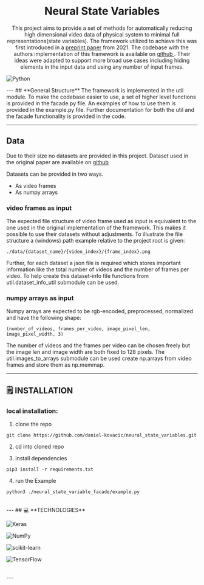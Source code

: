 <div align='center'>
    <h1><b>Neural State Variables</b></h1>
    <p>This project aims to provide a set of methods for automatically reducing high dimensional video data
    of physical system to minimal full representations(state variables). The framework utilized to achieve this was
    first introduced in a <a href="https://arxiv.org/pdf/2112.10755.pdf"> preprint paper</a> from 2021.
    The codebase with the authors implementation of this framework is available on
    <a href="https://github.com/BoyuanChen/neural-state-variables"> github </a>. Their ideas were adapted to support more broad use cases
    including hiding elements in the input data and using any number of input frames.
 </p>
</div>

![Python](https://badgen.net/badge/Python/3.9/blue)

</div>
---
## **General Structure**
The framework is implemented in the util module. To make the codebase easier to use, a set of higher level functions
is provided in the facade.py file. An examples of how to use them is provided in the example.py file.
Further documentation for both the util and the facade functionality is provided in the code.


---
## **Data**
Due to their size no datasets are provided in this project. Dataset used in the original paper are available on
<a href="https://github.com/BoyuanChen/neural-state-variables"> github </a>

Datasets can be provided in two ways. 
- As video frames
- As numpy arrays

### video frames as input
The expected file structure of video frame used as input is equivalent to the one used in the original implementation
of the framework. This makes it possible to use their datasets without adjustments.
To illustrate the file structure a (windows) path example relative to the project root is given:
    
    ./data/{dataset_name}/{video_index}/{frame_index}.png

Further, for each dataset a json file is required which stores important information like the total number of videos and the
number of frames per video. To help create this dataset-info file functions from util.dataset_info_util submodule can be used.

### numpy arrays as input
Numpy arrays are expected to be rgb-encoded, preprocessed, normalized and have the following shape:

    (number_of_videos, frames_per_video, image_pixel_len, image_pixel_width, 3)

The number of videos and the frames per video can be chosen freely but the image len and image width are both fixed
to 128 pixels. The util.images_to_arrays submodule can be used create np.arrays from video frames and store them
as np.memmap.

---

## 🗒️ **INSTALLATION**

### local installation:

1. clone the repo

```
git clone https://github.com/daniel-kovacic/neural_state_variables.git
```

2. cd into cloned repo

3. install dependencies

```
pip3 install -r requirements.txt
```

4. run the Example

```
python3 ./neural_state_variable_facade/example.py
```

<br />
---
## 💻 **TECHNOLOGIES**

![Keras](https://img.shields.io/badge/Keras-%23D00000.svg?style=for-the-badge&logo=Keras&logoColor=white)

![NumPy](https://img.shields.io/badge/numpy-%23013243.svg?style=for-the-badge&logo=numpy&logoColor=white)

![scikit-learn](https://img.shields.io/badge/scikit--learn-%23F7931E.svg?style=for-the-badge&logo=scikit-learn&logoColor=white)

![TensorFlow](https://img.shields.io/badge/TensorFlow-%23FF6F00.svg?style=for-the-badge&logo=TensorFlow&logoColor=white)

<br />
---